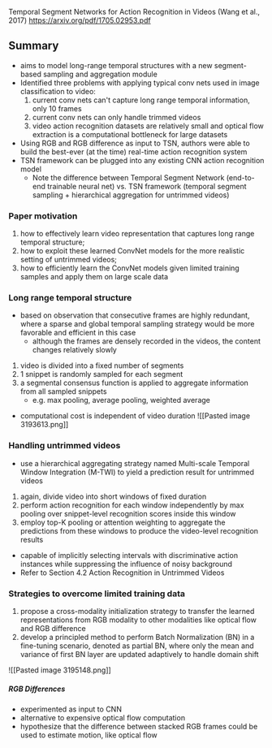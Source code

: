 Temporal Segment Networks for Action Recognition in Videos (Wang et al., 2017)
https://arxiv.org/pdf/1705.02953.pdf

## Summary
- aims to model long-range temporal structures with a new segment-based sampling and aggregation module
- Identified three problems with applying typical conv nets used in image classification to video:
	1. current conv nets can't capture long range temporal information, only 10 frames
	2. current conv nets can only handle trimmed videos 
	3. video action recognition datasets are relatively small and optical flow extraction is a computational bottleneck for large datasets
- Using RGB and RGB difference as input to TSN, authors were able to build the best-ever (at the time) real-time action recognition system
- TSN framework can be plugged into any existing CNN action recognition model
	- Note the difference between Temporal Segment Network (end-to-end trainable neural net) vs. TSN framework (temporal segment sampling + hierarchical aggregation for untrimmed videos)
### Paper motivation
1. how to effectively learn video representation that captures long range temporal structure; 
2. how to exploit these learned ConvNet models for the more realistic setting of untrimmed videos; 
3. how to efficiently learn the ConvNet models given limited training samples and apply them on large scale data
### Long range temporal structure
- based on observation that consecutive frames are highly redundant, where a sparse and global temporal sampling strategy would be more favorable and efficient in this case
	- although the frames are densely recorded in the videos, the content changes relatively slowly
1. video is divided into a fixed number of segments
2. 1 snippet is randomly sampled for each segment
3. a segmental consensus function is applied to aggregate information from all sampled snippets 
	- e.g. max pooling, average pooling, weighted average
- computational cost is independent of video duration
![[Pasted image 3193613.png]]
### Handling untrimmed videos
- use a hierarchical aggregating strategy named Multi-scale Temporal Window Integration (M-TWI) to yield a prediction result for untrimmed videos
1. again, divide video into short windows of fixed duration
2. perform action recognition for each window independently by max pooling over snippet-level recognition scores inside this window
3. employ top-K pooling or attention weighting to aggregate the predictions from these windows to produce the video-level recognition results
- capable of implicitly selecting intervals with discriminative action instances while suppressing the influence of noisy background
- Refer to Section 4.2 Action Recognition in Untrimmed Videos
### Strategies to overcome limited training data
1. propose a cross-modality initialization strategy to transfer the learned representations from RGB modality to other modalities like optical flow and RGB difference
2. develop a principled method to perform Batch Normalization (BN) in a fine-tuning scenario, denoted as partial BN, where only the mean and variance of first BN layer are updated adaptively to handle domain shift

![[Pasted image 3195148.png]]

##### RGB Differences
- experimented as input to CNN
- alternative to expensive optical flow computation
- hypothesize that the difference between stacked RGB frames could be used to estimate motion, like optical flow